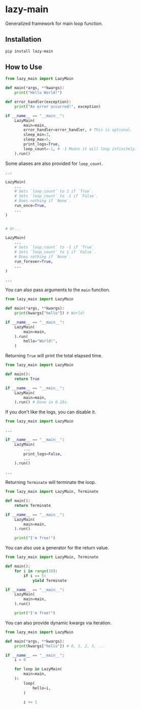 # lazy-main

Generalized framework for main loop function.

## Installation

```sh
pip install lazy-main
```

## How to Use

```py
from lazy_main import LazyMain

def main(*args, **kwargs):
    print("Hello World!")

def error_handler(exception):
    print("An error occurred!", exception)

if __name__ == "__main__":
    LazyMain(
        main=main,
        error_handler=error_handler, # This is optional.
        sleep_min=3,
        sleep_max=5,
        print_logs=True,
        loop_count=-1, # -1 Means it will loop infinitely.
    ).run()
```

Some aliases are also provided for `loop_count`.

```py
...

LazyMain(
    ...
    # Sets `loop_count` to 1 if `True`.
    # Sets `loop_count` to -1 if `False`.
    # Does nothing if `None`.
    run_once=True,
    ...
)


# Or...

LazyMain(
    ...
    # Sets `loop_count` to -1 if `True`.
    # Sets `loop_count` to 1 if `False`.
    # Does nothing if `None`.
    run_forever=True,
    ...
)

...
```

You can also pass arguments to the `main` function.

```py
from lazy_main import LazyMain

def main(*args, **kwargs):
    print(kwargs["hello"]) # World!

if __name__ == "__main__":
    LazyMain(
        main=main,
    ).run(
        hello="World!",
    )
```

Returning `True` will print the total elapsed time.

```py
from lazy_main import LazyMain

def main():
    return True

if __name__ == "__main__":
    LazyMain(
        main=main,
    ).run() # Done in 0.10s.
```

If you don't like the logs, you can disable it.

```py
from lazy_main import LazyMain

...

if __name__ == "__main__":
    LazyMain(
        ...
        print_logs=False,
        ...
    ).run()

...
```

Returning `Terminate` will terminate the loop.

```py
from lazy_main import LazyMain, Terminate

def main():
    return Terminate

if __name__ == "__main__":
    LazyMain(
        main=main,
    ).run()

    print("I'm free!")
```

You can also use a generator for the return value.

```py
from lazy_main import LazyMain, Terminate

def main():
    for i in range(10):
        if i == 5:
            yield Terminate

if __name__ == "__main__":
    LazyMain(
        main=main,
    ).run()

    print("I'm free!")
```

You can also provide dynamic kwargs via iteration.

```py
from lazy_main import LazyMain

def main(*args, **kwargs):
    print(kwargs["hello"]) # 0, 1, 2, 3, ...

if __name__ == "__main__":
    i = 0

    for loop in LazyMain(
        main=main,
    ):
        loop(
            hello=i,
        )

        i += 1
```
